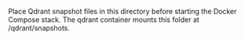 Place Qdrant snapshot files in this directory before starting the Docker Compose stack. The qdrant container mounts this folder at /qdrant/snapshots.
